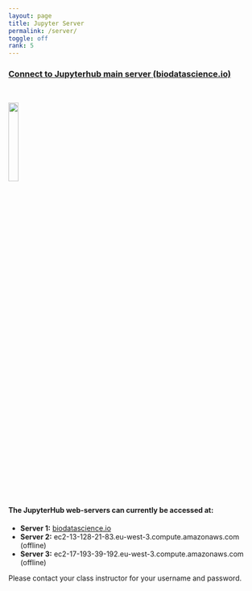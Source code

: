 ```yaml
---
layout: page
title: Jupyter Server
permalink: /server/
toggle: off
rank: 5
---
```


<h3> <a href="https://www.biodatascience.io">Connect to Jupyterhub main server (biodatascience.io)</a> </h3>
<br>

<a   href="https://www.biodatascience.io"> <img class="float-center" width="20%"  src="{{ 'JH.png' | prepend: site.images_dir | prepend: site.baseurl }}"  /></a>



#### The JupyterHub web-servers can currently be accessed at:
  - **Server 1:** <a href="https://www.biodatascience.io"> biodatascience.io</a>
  - **Server 2:** ec2-13-128-21-83.eu-west-3.compute.amazonaws.com (offline)
  - **Server 3:** ec2-17-193-39-192.eu-west-3.compute.amazonaws.com (offline)

Please contact your class instructor for your username and password. 
